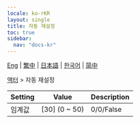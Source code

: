 ```yaml
---
locale: ko-rKR
layout: single
title: 자동 재설정
toc: true
sidebar:
  nav: "docs-kr"
---
```

[Eng](/dancexr/menu/2025.4/actor/auto_reset) | [繁中](/tw/dancexr/menu/2025.4/actor/auto_reset) | [日本語](/jp/dancexr/menu/2025.4/actor/auto_reset) | [한국어](/kr/dancexr/menu/2025.4/actor/auto_reset) | [简中](/zh/dancexr/menu/2025.4/actor/auto_reset)

[액터](../menu#액터) > 자동 재설정



| Setting | Value | Description |
| :--- | --- | :--- |
| 임계값 | [30] (0 ~ 50) | 0/0/False
